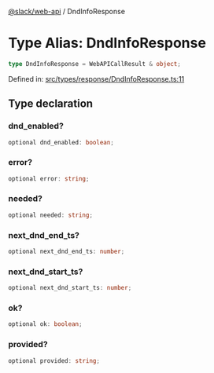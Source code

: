 [@slack/web-api](../index.md) / DndInfoResponse

# Type Alias: DndInfoResponse

```ts
type DndInfoResponse = WebAPICallResult & object;
```

Defined in: [src/types/response/DndInfoResponse.ts:11](https://github.com/slackapi/node-slack-sdk/blob/main/packages/web-api/src/types/response/DndInfoResponse.ts#L11)

## Type declaration

### dnd\_enabled?

```ts
optional dnd_enabled: boolean;
```

### error?

```ts
optional error: string;
```

### needed?

```ts
optional needed: string;
```

### next\_dnd\_end\_ts?

```ts
optional next_dnd_end_ts: number;
```

### next\_dnd\_start\_ts?

```ts
optional next_dnd_start_ts: number;
```

### ok?

```ts
optional ok: boolean;
```

### provided?

```ts
optional provided: string;
```

